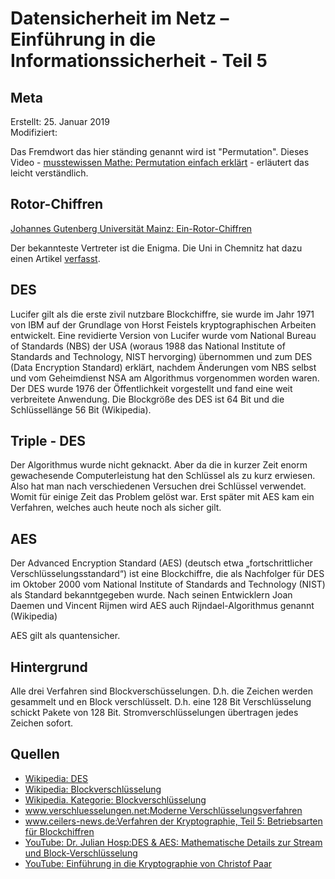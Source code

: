 # Datensicherheit im Netz – Einführung in die Informationssicherheit - Teil 5

## Meta

Erstellt:		25. Januar 2019  
Modifiziert:	 

Das Fremdwort das hier ständing genannt wird ist "Permutation". Dieses Video - [musstewissen Mathe: Permutation einfach erklärt](https://www.youtube.com/watch?v=cVCBNVDav3U) - erläutert das leicht verständlich.  

## Rotor-Chiffren

[Johannes Gutenberg Universität Mainz: Ein-Rotor-Chiffren](https://www.staff.uni-mainz.de/pommeren/Kryptologie/Klassisch/4a_ZylRot/EinRotor.html)

Der bekannteste Vertreter ist die Enigma. Die Uni in Chemnitz hat dazu einen Artikel [verfasst](https://www.tu-chemnitz.de/urz/stammtisch/rsrc/enigma.pdf).  

## DES

Lucifer gilt als die erste zivil nutzbare Blockchiffre, sie wurde im Jahr 1971 von IBM auf der Grundlage von Horst Feistels kryptographischen Arbeiten entwickelt. Eine revidierte Version von Lucifer wurde vom National Bureau of Standards (NBS) der USA (woraus 1988 das National Institute of Standards and Technology, NIST hervorging) übernommen und zum DES (Data Encryption Standard) erklärt, nachdem Änderungen vom NBS selbst und vom Geheimdienst NSA am Algorithmus vorgenommen worden waren. Der DES wurde 1976 der Öffentlichkeit vorgestellt und fand eine weit verbreitete Anwendung. Die Blockgröße des DES ist 64 Bit und die Schlüssellänge 56 Bit (Wikipedia).

## Triple - DES

Der Algorithmus wurde nicht geknackt. Aber da die in kurzer Zeit enorm gewachesende Computerleistung hat den Schlüssel als zu kurz erwiesen. Also hat man nach verschiedenen Versuchen drei Schlüssel verwendet. Womit für einige Zeit das Problem gelöst war. Erst später mit AES kam ein Verfahren, welches auch heute noch als sicher gilt. 

## AES

Der Advanced Encryption Standard (AES) (deutsch etwa „fortschrittlicher Verschlüsselungsstandard“) ist eine Blockchiffre, die als Nachfolger für DES im Oktober 2000 vom National Institute of Standards and Technology (NIST) als Standard bekanntgegeben wurde. Nach seinen Entwicklern Joan Daemen und Vincent Rijmen wird AES auch Rijndael-Algorithmus genannt (Wikipedia)

AES gilt als quantensicher.

## Hintergrund

Alle drei Verfahren sind Blockverschüsselungen. D.h. die Zeichen werden gesammelt und en Block verschlüsselt. D.h. eine 128 Bit Verschlüsselung schickt Pakete von 128 Bit. Stromverschlüsselungen übertragen jedes Zeichen sofort.

## Quellen

- [Wikipedia: DES](https://de.wikipedia.org/wiki/Data_Encryption_Standard)
- [Wikipedia: Blockverschlüsselung](https://de.wikipedia.org/wiki/Blockverschlüsselung)
- [Wikipedia. Kategorie: Blockverschlüsselung](https://de.wikipedia.org/wiki/Kategorie:Blockverschlüsselung)
- [www.verschluesselungen.net:Moderne Verschlüsselungsverfahren](http://www.verschluesselungen.net/moderne-verschluesselungsverfahren)
- [www.ceilers-news.de:Verfahren der Kryptographie, Teil 5: Betriebsarten für Blockchiffren](https://www.ceilers-news.de/serendipity/774-Verfahren-der-Kryptographie,-Teil-5-Betriebsarten-fuer-Blockchiffren.html)
- [YouTube: Dr. Julian Hosp:DES & AES: Mathematische Details zur Stream und Block-Verschlüsselung](https://www.youtube.com/watch?v=ZlJ3g7AfR_g)
- [YouTube: Einführung in die Kryptographie von Christof Paar](https://www.youtube.com/channel/UCuJu8DOJLMltMt8RcX1tdBw/videos)